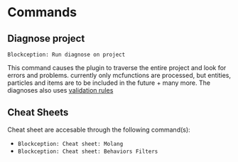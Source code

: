 # Commands

## Diagnose project

`Blockception: Run diagnose on project`

This command causes the plugin to traverse the entire project and look for errors and problems. currently only mcfunctions are processed, but
entities, particles and items are to be included in the future + many more. The diagnoses also uses [validation rules](./validation/Validation.md)

## Cheat Sheets

Cheat sheet are accesable through the following command(s):

- `Blockception: Cheat sheet: Molang`
- `Blockception: Cheat sheet: Behaviors Filters`